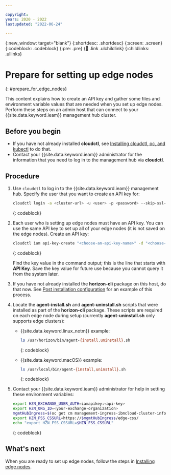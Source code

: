 ```yaml
---

copyright:
years: 2020 - 2022
lastupdated: "2022-06-24"

---
```


{:new_window: target="blank"}
{:shortdesc: .shortdesc}
{:screen: .screen}
{:codeblock: .codeblock}
{:pre: .pre}
{:child: .link .ulchildlink}
{:childlinks: .ullinks}

# Prepare for setting up edge nodes
{: #prepare_for_edge_nodes}

This content explains how to create an API key and gather some files and environment variable values that are needed when you set up edge nodes. Perform these steps on an admin host that can connect to your {{site.data.keyword.ieam}} management hub cluster.

## Before you begin

- If you have not already installed **cloudctl**, see [Installing cloudctl, oc, and kubectl](../cli/cloudctl_oc_cli.md) to do that.
- Contact your {{site.data.keyword.ieam}} administrator for the information that you need to log in to the management hub via **cloudctl**.

## Procedure

1. Use `cloudctl` to log in to the {{site.data.keyword.ieam}} management hub. Specify the user that you want to create an API key for:

   ```bash
   cloudctl login -a <cluster-url> -u <user> -p <password> --skip-ssl-validation
   ```
   {: codeblock}

2. Each user who is setting up edge nodes must have an API key. You can use the same API key to set up all of your edge nodes (it is not saved on the edge nodes). Create an API key:

   ```bash
   cloudctl iam api-key-create "<choose-an-api-key-name>" -d "<choose-an-api-key-description>"
   ```
   {: codeblock}

   Find the key value in the command output; this is the line that starts with **API Key**. Save the key value for future use because you cannot query it from the system later.

3. If you have not already installed the **horizon-cli** package on this host, do that now. See [Post installation configuration](post_install.md#postconfig) for an example of this process.

4. Locate the **agent-install.sh** and **agent-uninstall.sh** scripts that were installed as part of the **horizon-cli** package. These scripts are required on each edge node during setup (currently **agent-uninstall.sh** only supports edge clusters):

   - {{site.data.keyword.linux_notm}} example:

     ```bash
     ls /usr/horizon/bin/agent-{install,uninstall}.sh
     ```
     {: codeblock}

   - {{site.data.keyword.macOS}} example:

     ```bash
     ls /usr/local/bin/agent-{install,uninstall}.sh
     ```
     {: codeblock}

5. Contact your {{site.data.keyword.ieam}} administrator for help in setting these environment variables:

   ```bash
   export HZN_EXCHANGE_USER_AUTH=iamapikey:<api-key>
   export HZN_ORG_ID=<your-exchange-organization>
   mgmtHubIngress=$(oc get cm management-ingress-ibmcloud-cluster-info -o jsonpath='{.data.cluster_ca_domain}')
   export HZN_FSS_CSSURL=https://$mgmtHubIngress/edge-css/
   echo "export HZN_FSS_CSSURL=$HZN_FSS_CSSURL"
   ```
   {: codeblock}

## What's next

When you are ready to set up edge nodes, follow the steps in [Installing edge nodes](../installing/installing_edge_nodes.md).
